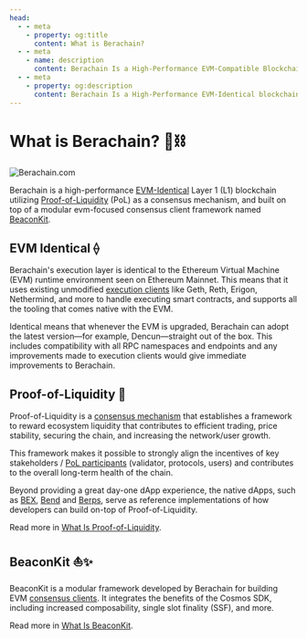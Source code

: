 ```yaml
---
head:
  - - meta
    - property: og:title
      content: What is Berachain?
  - - meta
    - name: description
      content: Berachain Is a High-Performance EVM-Compatible Blockchain Built on Proof-of-Liquidity Consensus
  - - meta
    - property: og:description
      content: Berachain Is a High-Performance EVM-Identical blockchain built on Proof-of-Liquidity, and supported by the BeaconKit framework.
---
```


<script setup>
  import config from '@berachain/config/constants.json';
</script>

# What is Berachain? :bear::chains:

<a :href="config.websites.foundation.url">

![Berachain.com](/assets/berachaindotcom.png)

</a>

Berachain is a high-performance [EVM-Identical](#berachain-evm-identical-⟠) Layer 1 (L1) blockchain utilizing [Proof-of-Liquidity](#proof-of-liquidity-🤝) (PoL) as a consensus mechanism, and built on top of a modular evm-focused consensus client framework named [BeaconKit](#beaconkit-⛵✨).

## EVM Identical ⟠

Berachain's execution layer is identical to the Ethereum Virtual Machine (EVM) runtime environment seen on Ethereum Mainnet. This means that it uses existing unmodified [execution clients](/learn/help/glossary#execution-client) like Geth, Reth, Erigon, Nethermind, and more to handle executing smart contracts, and supports all the tooling that comes native with the EVM.

Identical means that whenever the EVM is upgraded, Berachain can adopt the latest version—for example, Dencun—straight out of the box. This includes compatibility with all RPC namespaces and endpoints and any improvements made to execution clients would give immediate improvements to Berachain.

## Proof-of-Liquidity 🤝

Proof-of-Liquidity is a [consensus mechanism](/learn/help/glossary#consensus-mechanism) that establishes a framework to reward ecosystem liquidity that contributes to efficient trading, price stability, securing the chain, and increasing the network/user growth.

This framework makes it possible to strongly align the incentives of key stakeholders / [PoL participants](/learn/pol/participants) (validator, protocols, users) and contributes to the overall long-term health of the chain.

Beyond providing a great day-one dApp experience, the native dApps, such as [BEX](/learn/dapps/bex), [Bend](/learn/dapps/bend) and [Berps](/learn/dapps/berps), serve as reference implementations of how developers can build on-top of Proof-of-Liquidity.

Read more in [What Is Proof-of-Liquidity](/learn/what-is-proof-of-liquidity).

## BeaconKit ⛵✨

BeaconKit is a modular framework developed by Berachain for building EVM [consensus clients](/learn/help/glossary#consensus-client). It integrates the benefits of the Cosmos SDK, including increased composability, single slot finality (SSF), and more.

Read more in [What Is BeaconKit](/learn/what-is-beaconkit).
